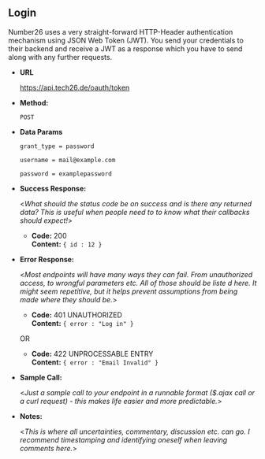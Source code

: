 **Login**
----
  
  Number26 uses a very straight-forward HTTP-Header authentication mechanism using JSON Web Token (JWT). You send your credentials to their backend and receive a JWT as a response which you have to send along with any further requests.
  
* **URL**

  https://api.tech26.de/oauth/token

* **Method:**
  
  `POST`

* **Data Params**

  `grant_type = password`
  
  `username = mail@example.com`
  
  `password = examplepassword`
  

* **Success Response:**
  
  <_What should the status code be on success and is there any returned data? This is useful when people need to to know what their callbacks should expect!_>

  * **Code:** 200 <br />
    **Content:** `{ id : 12 }`
 
* **Error Response:**

  <_Most endpoints will have many ways they can fail. From unauthorized access, to wrongful parameters etc. All of those should be liste d here. It might seem repetitive, but it helps prevent assumptions from being made where they should be._>

  * **Code:** 401 UNAUTHORIZED <br />
    **Content:** `{ error : "Log in" }`

  OR

  * **Code:** 422 UNPROCESSABLE ENTRY <br />
    **Content:** `{ error : "Email Invalid" }`

* **Sample Call:**

  <_Just a sample call to your endpoint in a runnable format ($.ajax call or a curl request) - this makes life easier and more predictable._> 

* **Notes:**

  <_This is where all uncertainties, commentary, discussion etc. can go. I recommend timestamping and identifying oneself when leaving comments here._> 
